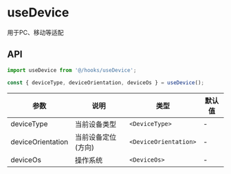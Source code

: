 # useDevice

用于PC、移动等适配

## API

```typescript
import useDevice from '@/hooks/useDevice';

const { deviceType, deviceOrientation, deviceOs } = useDevice();
```

| 参数              | 说明               | 类型                  | 默认值 |
| ----------------- | ------------------ | --------------------- | ------ |
| deviceType        | 当前设备类型       | `<DeviceType>`        | -      |
| deviceOrientation | 当前设备定位(方向) | `<DeviceOrientation>` | -      |
| deviceOs          | 操作系统           | `<DeviceOs>`          | -      |
